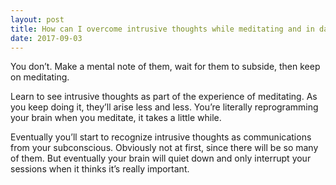 ```yaml
---
layout: post
title: How can I overcome intrusive thoughts while meditating and in daily life?
date: 2017-09-03
---
```


<p>You don’t. Make a mental note of them, wait for them to subside, then keep on meditating.</p><p>Learn to see intrusive thoughts as part of the experience of meditating. As you keep doing it, they’ll arise less and less. You’re literally reprogramming your brain when you meditate, it takes a little while.</p><p>Eventually you’ll start to recognize intrusive thoughts as communications from your subconscious. Obviously not at first, since there will be so many of them. But eventually your brain will quiet down and only interrupt your sessions when it thinks it’s really important.</p>
